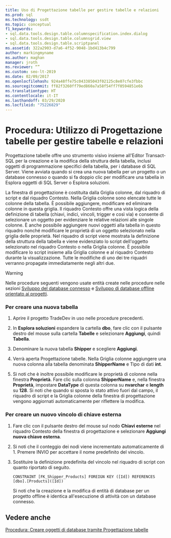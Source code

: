 ```yaml
---
title: Uso di Progettazione tabelle per gestire tabelle e relazioni
ms.prod: sql
ms.technology: ssdt
ms.topic: conceptual
f1_keywords:
- sql.data.tools.design.table.columnspecification.index.dialog
- sql.data.tools.design.table.columnsgrid.view
- sql.data.tools.design.table.scriptpanel
ms.assetid: 322a2903-d7a6-4f52-9048-1bd413b4c799
author: markingmyname
ms.author: maghan
manager: jroth
ms.reviewer: “”
ms.custom: seo-lt-2019
ms.date: 02/09/2017
ms.openlocfilehash: 924a48ffe75c043385043f02125c8e07cfe3fbbc
ms.sourcegitcommit: ff82f3260ff79ed860a7a58f54ff7f0594851e6b
ms.translationtype: HT
ms.contentlocale: it-IT
ms.lasthandoff: 03/29/2020
ms.locfileid: "75226829"
---
```

# <a name="how-to-use-the-table-designer-to-manage-tables-and-relationships"></a>Procedura: Utilizzo di Progettazione tabelle per gestire tabelle e relazioni

Progettazione tabelle offre uno strumento visivo insieme all'Editor Transact\-SQL per la creazione e la modifica della struttura della tabella, inclusi oggetti di programmazione specifici della tabella, per i database di SQL Server.  Viene avviata quando si crea una nuova tabella per un progetto o un database connesso o quando si fa doppio clic per modificare una tabella in Esplora oggetti di SQL Server o Esplora soluzioni.  
  
La finestra di progettazione è costituita dalla Griglia colonne, dal riquadro di script e dal riquadro Contesto. Nella Griglia colonne sono elencate tutte le colonne della tabella. È possibile aggiungere, modificare ed eliminare colonne in questa griglia.  Il riquadro Contesto offre una vista logica della definizione di tabella (chiavi, indici, vincoli, trigger e così via) e consente di selezionare un oggetto per evidenziare le relative relazioni alle singole colonne. È anche possibile aggiungere nuovi oggetti alla tabella in questo riquadro nonché modificare le proprietà di un oggetto selezionato nella griglia delle proprietà. Nel riquadro di script viene mostrata la definizione della struttura della tabella e viene evidenziato lo script dell'oggetto selezionato nel riquadro Contesto o nella Griglia colonne. È possibile modificare lo script insieme alla Griglia colonne e al riquadro Contesto durante la visualizzazione. Tutte le modifiche di uno dei tre riquadri verranno propagate immediatamente negli altri due.  
  
> [!WARNING]  
> Nelle procedure seguenti vengono usate entità create nelle procedure nelle sezioni [Sviluppo del database connesso](../ssdt/connected-database-development.md) e [Sviluppo di database offline orientato ai progetti](../ssdt/project-oriented-offline-database-development.md).  
  
### <a name="to-create-a-new-table"></a>Per creare una nuova tabella  
  
1.  Aprire il progetto TradeDev in uso nelle procedure precedenti.  
  
2.  In **Esplora soluzioni** espandere la cartella **dbo**, fare clic con il pulsante destro del mouse sulla cartella **Tabelle** e selezionare **Aggiungi**, quindi **Tabella**.  
  
3.  Denominare la nuova tabella **Shipper** e scegliere **Aggiungi**.  
  
4.  Verrà aperta Progettazione tabelle. Nella Griglia colonne aggiungere una nuova colonna alla tabella denominata **ShipperName** e Tipo di dati **int**.  
  
5.  Si noti che è inoltre possibile modificare le proprietà di colonne nella finestra **Proprietà**. Fare clic sulla colonna **ShipperName** e, nella finestra **Proprietà**, impostare **DataType** di questa colonna su **nvarchar** e **length** su **128**. Si noti che quando si sposta lo stato attivo fuori dal campo, il riquadro di script e la Griglia colonne della finestra di progettazione vengono aggiornati automaticamente per riflettere la modifica.  
  
### <a name="to-create-a-new-foreign-key-constraint"></a>Per creare un nuovo vincolo di chiave esterna  
  
1.  Fare clic con il pulsante destro del mouse sul nodo **Chiavi esterne** nel riquadro Contesto della finestra di progettazione e selezionare **Aggiungi nuova chiave esterna**.  
  
2.  Si noti che il conteggio dei nodi viene incrementato automaticamente di 1. Premere INVIO per accettare il nome predefinito del vincolo.  
  
3.  Sostituire la definizione predefinita del vincolo nel riquadro di script con quanto riportato di seguito.  
  
    ```  
    CONSTRAINT [FK_Shipper_Products] FOREIGN KEY ([Id]) REFERENCES [dbo].[Products]([Id])  
    ```  
  
    Si noti che la creazione e la modifica di entità di database per un progetto offline è identica all'esecuzione di attività con un database connesso.  
  
## <a name="see-also"></a>Vedere anche  
[Procedura: Creare oggetti di database tramite Progettazione tabelle](../ssdt/how-to-create-database-objects-using-table-designer.md)  
  
